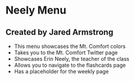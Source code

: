 # Neely Menu

## Created by Jared Armstrong

* This menu showcases the Mt. Comfort colors
* Takes you to the Mt. Comfort Twitter page 
* Showcases Erin Neely, the teacher of the class
* Allows you to navigate to the flashcards page
* Has a placeholder for the weekly page

